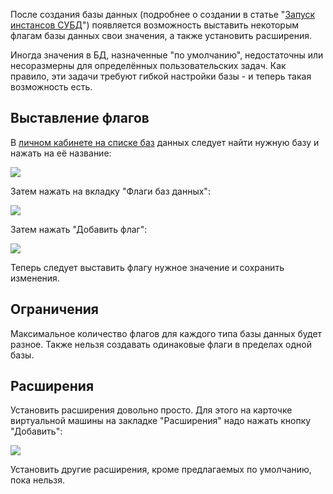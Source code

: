 После создания базы данных (подробнее о создании в статье "[Запуск инстансов СУБД](https://mcs.mail.ru/help/instance-databases/launch-databases)") появляется возможность выставить некоторым флагам базы данных свои значения, а также установить расширения.

Иногда значения в БД, назначенные "по умолчанию", недостаточны или несоразмерны для определённых пользовательских задач. Как правило, эти задачи требуют гибкой настройки базы - и теперь такая возможность есть.

## Выставление флагов

В [личном кабинете на списке баз](https://mcs.mail.ru/app/services/databases/list/) данных следует найти нужную базу и нажать на её название:

![](./assets/1597317715318-1597317715318.png)

Затем нажать на вкладку "Флаги баз данных":

![](./assets/1597317671703-1597317671703.png)

Затем нажать "Добавить флаг":

![](./assets/1597317696828-1597317696828.png)

Теперь следует выставить флагу нужное значение и сохранить изменения.

## Ограничения

Максимальное количество флагов для каждого типа базы данных будет разное. Также нельзя создавать одинаковые флаги в пределах одной базы.

## Расширения

Установить расширения довольно просто. Для этого на карточке виртуальной машины на закладке "Расширения" надо нажать кнопку "Добавить":

![](./assets/1597318152091-1597318152091.png)

Установить другие расширения, кроме предлагаемых по умолчанию, пока нельзя.
